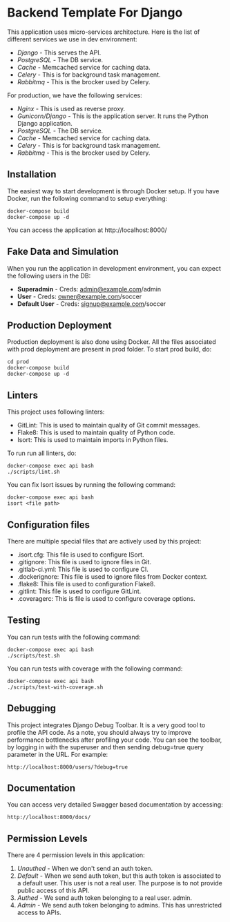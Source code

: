 # Backend Template For Django

This application uses micro-services architecture. Here is the list of different
services we use in dev environment:

- *Django* - This serves the API.
- *PostgreSQL* - The DB service.
- *Cache* - Memcached service for caching data.
- *Celery* - This is for background task management.
- *Rabbitmq* - This is the brocker used by Celery.

For production, we have the following services:

- *Nginx* - This is used as reverse proxy.
- *Gunicorn/Django* - This is the application server. It runs the Python Django
  application.
- *PostgreSQL* - The DB service.
- *Cache* - Memcached service for caching data.
- *Celery* - This is for background task management.
- *Rabbitmq* - This is the brocker used by Celery.

## Installation
The easiest way to start development is through Docker setup. If you have
Docker, run the following command to setup everything:

```
docker-compose build
docker-compose up -d
```

You can access the application at http://localhost:8000/


## Fake Data and Simulation
When you run the application in development environment, you can expect the
following users in the DB:
- **Superadmin** - Creds: admin@example.com/admin
- **User** - Creds: owner@example.com/soccer
- **Default User** - Creds: signup@example.com/soccer


## Production Deployment
Production deployment is also done using Docker. All the files associated with
prod deployment are present in prod folder. To start prod build, do:

```
cd prod
docker-compose build
docker-compose up -d
````

## Linters
This project uses following linters:

- GitLint: This is used to maintain quality of Git commit messages.
- Flake8: This is used to maintain quality of Python code.
- Isort: This is used to maintain imports in Python files.

To run run all linters, do:

```
docker-compose exec api bash
./scripts/lint.sh
```

You can fix Isort issues by running the following command:

```
docker-compose exec api bash
isort <file path>
```

## Configuration files
There are multiple special files that are actively used by this project:

- .isort.cfg: This file is used to configure ISort.
- .gitignore: This file is used to ignore files in Git.
- .gitlab-ci.yml: This file is used to configure CI.
- .dockerignore: This file is used to ignore files from Docker context.
- .flake8: Thiis file is used to configuration Flake8.
- .gitlint: This file is used to configure GitLint.
- .coveragerc: This is file is used to configure coverage options.

## Testing
You can run tests with the following command:

```
docker-compose exec api bash
./scripts/test.sh
```

You can run tests with coverage with the following command:

```
docker-compose exec api bash
./scripts/test-with-coverage.sh
```

## Debugging
This project integrates Django Debug Toolbar. It is a very good tool to profile
the API code. As a note, you should always try to improve performance
bottlenecks after profiling your code. You can see the toolbar, by logging in
with the superuser and then sending debug=true query parameter in the URL. For
example:

```
http://localhost:8000/users/?debug=true
```

## Documentation
You can access very detailed Swagger based documentation by accessing:

```
http://localhost:8000/docs/
```

## Permission Levels
There are 4 permission levels in this application:

1. *Unauthed* - When we don't send an auth token.
2. *Default* - When we send auth token, but this auth token is associated to a
   default user. This user is not a real user. The purpose is to not provide
   public access of this API.
3. *Authed* - We send auth token belonging to a real user.
   admin.
4. *Admin* - We send auth token belonging to admins. This has unrestricted
   access to APIs.

